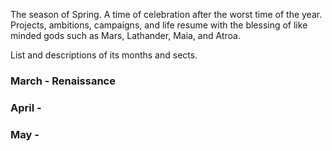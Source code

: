 The season of Spring. A time of celebration after the worst time of the year. Projects, ambitions, campaigns, and life resume with the blessing of like minded gods such as Mars, Lathander, Maia, and Atroa.

List and descriptions of its months and sects.


### March -  Renaissance

### April -

### May -

